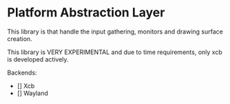 # Platform Abstraction Layer

This library is that handle the input gathering, monitors and drawing surface creation.

This library is VERY EXPERIMENTAL and due to time requirements, only xcb is developed actively.

Backends:
- [] Xcb
- [] Wayland
